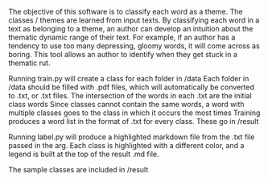 The objective of this software is to classify each word as a theme. The classes / themes are learned from input texts.
By classifying each word in a text as belonging to a theme, an author can develop an intuition about the thematic dynamic range of their text. For example, if an author has a tendency to use too many depressing, gloomy words, it will come across as boring. This tool allows an author to identify when they get stuck in a thematic rut.

Running train.py will create a class for each folder in /data
Each folder in /data should be filled with .pdf files, which will automatically be converted to .txt, or .txt files. The intersection of the words in each .txt are the initial class words
Since classes cannot contain the same words, a word with multiple classes goes to the class in which it occurs the most times
Training produces a word list in the format of .txt for every class. These go in /result

Running label.py will produce a highlighted markdown file from the .txt file passed in the arg. Each class is highlighted with a different color, and a legend is built at the top of the result .md file.

The sample classes are included in /result

